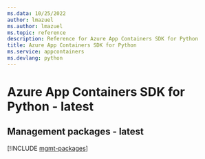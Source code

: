 ```yaml
---
ms.data: 10/25/2022
author: lmazuel
ms.author: lmazuel
ms.topic: reference
description: Reference for Azure App Containers SDK for Python
title: Azure App Containers SDK for Python
ms.service: appcontainers
ms.devlang: python
---
```

# Azure App Containers SDK for Python - latest

## Management packages - latest
[!INCLUDE [mgmt-packages](app-containers-mgmt-index.md)]